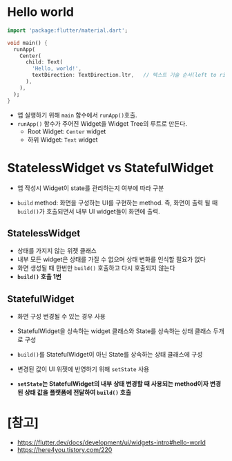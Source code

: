 #  Hello world



```dart
import 'package:flutter/material.dart';

void main() {
  runApp(
    Center(
      child: Text(
        'Hello, world!',
        textDirection: TextDirection.ltr,	// 텍스트 기술 순서(left to right)
      ),
    ),
  );
}
```

- 앱 실행하기 위해 `main` 함수에서 `runApp()`호출.
- `runApp()` 함수가 주어진 Widget을 Widget Tree의 루트로 만든다.
  - Root Widget: `Center` widget
  - 하위 Widget: `Text` widget



# StatelessWidget vs StatefulWidget

- 앱 작성시 Widget이 state를 관리하는지 여부에 따라 구분

- `build` method: 화면을 구성하는 UI를 구현하는 method. 즉, 화면이 출력 될 때 `build()`가 호출되면서 내부 UI widget들이 화면에 출력.

  

## StatelessWidget

- 상태를 가지지 않는 위젯 클래스
- 내부 모든 widget은 상태를 가질 수 없으며 상태 변화를 인식할 필요가 없다
- 화면 생성될 때 한번만 `build()` 호출하고 다시 호출되지 않는다
- **`build()` 호출 1번**



## StatefulWidget

- 화면 구성 변경될 수 있는 경우 사용

- StatefulWidget을 상속하는 widget 클래스와 State를 상속하는 상태 클래스 두개로 구성

- `build()`를 StatefulWidget이 아닌 State를 상속하는 상태 클래스에 구성

- 변경된 값이 UI 위젯에 반영하기 위해 `setState` 사용

- **`setState`는 StatefulWidget의 내부 상태 변경할 때 사용되는 method이자 변경된 상태 값을 플랫폼에 전달하여 `build()` 호출**

  


# [참고]

- https://flutter.dev/docs/development/ui/widgets-intro#hello-world
- https://here4you.tistory.com/220